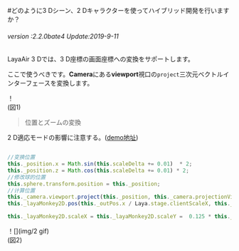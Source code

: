#どのように3 Dシーン、2 Dキャラクターを使ってハイブリッド開発を行いますか？

###### *version :2.2.0bate4   Update:2019-9-11*

LayaAir 3 Dでは、3 D座標の画面座標への変換をサポートします。

ここで使うべきです。**Camera**にある**viewport**視口の`project`三次元ベクトルインターフェースを変換します。

！[](img/1.png)<br/>(図1)

>位置とズームの変換

2 D適応モードの影響に注意する。([demo地址](https://layaair2.ldc2.layabox.com/demo2/?language=ch&category=3d&group=Advance&name=Secne3DPlayer2D))


```typescript

//变换位置
this._position.x = Math.sin(this.scaleDelta += 0.01)  * 2;
this._position.z = Math.cos(this.scaleDelta += 0.01) * 2;
//修改球的位置
this.sphere.transform.position = this._position;
//计算位置
this._camera.viewport.project(this._position, this._camera.projectionViewMatrix, this._outPos);
this._layaMonkey2D.pos(this._outPos.x / Laya.stage.clientScaleX, this._outPos.y / Laya.stage.clientScaleY);

this._layaMonkey2D.scaleX = this._layaMonkey2D.scaleY =  0.125 * this._position.z + 0.75;

```


！[](img/2 gif)<br/>(図2)